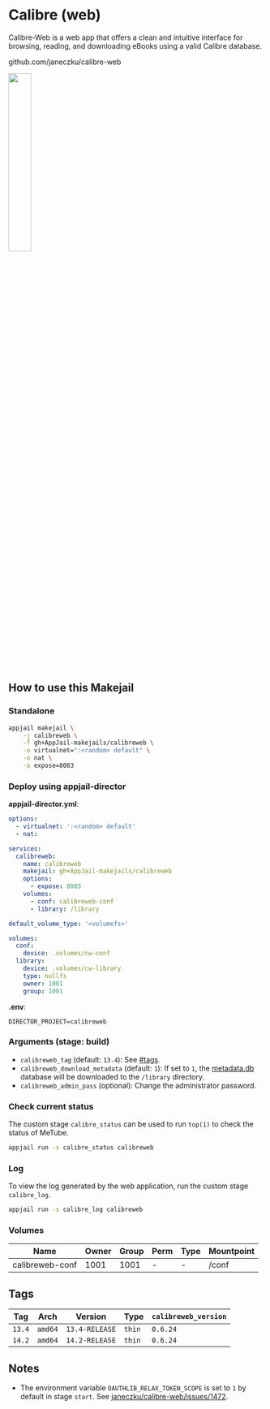 # Calibre (web)

Calibre-Web is a web app that offers a clean and intuitive interface for browsing, reading, and downloading eBooks using a valid Calibre database.

github.com/janeczku/calibre-web

<img src="https://i.ibb.co/nsDkhqY/calibre-web.png" width="30%" height="auto">

## How to use this Makejail

### Standalone

```sh
appjail makejail \
    -j calibreweb \
    -f gh+AppJail-makejails/calibreweb \
    -o virtualnet=":<random> default" \
    -o nat \
    -o expose=8083
```

### Deploy using appjail-director

**appjail-director.yml**:

```yaml
options:
  - virtualnet: ':<random> default'
  - nat:

services:
  calibreweb:
    name: calibreweb
    makejail: gh+AppJail-makejails/calibreweb
    options:
      - expose: 8083
    volumes:
      - conf: calibreweb-conf
      - library: /library

default_volume_type: '<volumefs>'

volumes:
  conf:
    device: .volumes/cw-conf
  library:
    device: .volumes/cw-library
    type: nullfs
    owner: 1001
    group: 1001
```

**.env**:

```
DIRECTOR_PROJECT=calibreweb
```

### Arguments (stage: build)

* `calibreweb_tag` (default: `13.4`): See [#tags](#tags).
* `calibreweb_download_metadata` (default: `1`): If set to `1`, the [metadata.db](https://github.com/janeczku/calibre-web/raw/master/library/metadata.db) database will be downloaded to the `/library` directory.
* `calibreweb_admin_pass` (optional): Change the administrator password.

### Check current status

The custom stage `calibre_status` can be used to run `top(1)` to check the status of MeTube.

```sh
appjail run -s calibre_status calibreweb
```

### Log

To view the log generated by the web application, run the custom stage `calibre_log`.

```sh
appjail run -s calibre_log calibreweb
```

### Volumes

| Name            | Owner | Group | Perm | Type | Mountpoint  |
| --------------- | ----- | ----- | ---- | ---- | ----------- |
| calibreweb-conf | 1001  | 1001  |  -   |  -   | /conf       |

## Tags

| Tag    | Arch    | Version        | Type   | `calibreweb_version` |
| ------ | ------- | -------------- | ------ | -------------------- |
| `13.4` | `amd64` | `13.4-RELEASE` | `thin` | `0.6.24`             |
| `14.2` | `amd64` | `14.2-RELEASE` | `thin` | `0.6.24`             |

## Notes

* The environment variable `OAUTHLIB_RELAX_TOKEN_SCOPE` is set to `1` by default in stage `start`. See [janeczku/calibre-web/issues/1472](https://github.com/janeczku/calibre-web/issues/1472).
